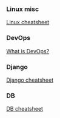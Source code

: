### Linux misc
[Linux cheatsheet](docs/linux/linux-misc-cheatsheet.md)
### DevOps
[What is DevOps?](docs/devops/devops.md)
### Django
[Django cheatsheet](docs/django/django.md)
### DB
[DB cheatsheet](docs/db/db.md)
